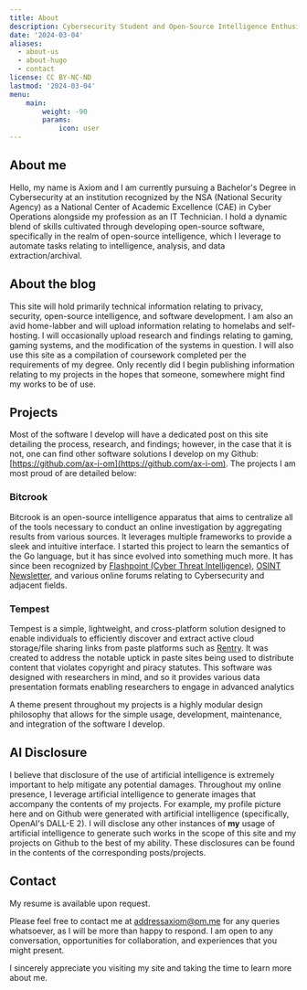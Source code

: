 ```yaml
---
title: About
description: Cybersecurity Student and Open-Source Intelligence Enthusiast
date: '2024-03-04'
aliases:
  - about-us
  - about-hugo
  - contact
license: CC BY-NC-ND
lastmod: '2024-03-04'
menu:
    main: 
        weight: -90
        params:
            icon: user
---
```


## About me

Hello, my name is Axiom and I am currently pursuing a Bachelor's Degree in Cybersecurity at an institution recognized by the NSA (National Security Agency) as a National Center of Academic Excellence (CAE) in Cyber Operations alongside my profession as an IT Technician. I hold a dynamic blend of skills cultivated through developing open-source software, specifically in the realm of open-source intelligence, which I leverage to automate tasks relating to intelligence, analysis, and data extraction/archival.

## About the blog

This site will hold primarily technical information relating to privacy, security, open-source intelligence, and software development. I am also an avid home-labber and will upload information relating to homelabs and self-hosting. I will occasionally upload research and findings relating to gaming, gaming systems, and the modification of the systems in question. I will also use this site as a compilation of coursework completed per the requirements of my degree. Only recently did I begin publishing information relating to my projects in the hopes that someone, somewhere might find my works to be of use. 

## Projects

Most of the software I develop will have a dedicated post on this site detailing the process, research, and findings; however, in the case that it is not, one can find other software solutions I develop on my Github: [https://github.com/ax-i-om](https://github.com/ax-i-om). The projects I am most proud of are detailed below:

### Bitcrook

Bitcrook is an open-source intelligence apparatus that aims to centralize all of the tools necessary to conduct an online investigation by aggregating results from various sources. It leverages multiple frameworks to provide a sleek and intuitive interface. I started this project to learn the semantics of the Go language, but it has since evolved into something much more. It has since been recognized by [Flashpoint (Cyber Threat Intelligence)](https://flashpoint.io/), [OSINT Newsletter](https://osintnewsletter.com/), and various online forums relating to Cybersecurity and adjacent fields. 

### Tempest

Tempest is a simple, lightweight, and cross-platform solution designed to enable individuals to efficiently discover and extract active cloud storage/file sharing links from paste platforms such as [Rentry](https://rentry.co). It was created to address the notable uptick in paste sites being used to distribute content that violates copyright and piracy statutes. This software was designed with researchers in mind, and so it provides various data presentation formats enabling researchers to engage in advanced analytics

A theme present throughout my projects is a highly modular design philosophy that allows for the simple usage, development, maintenance, and integration of the software I develop.

## AI Disclosure

I believe that disclosure of the use of artificial intelligence is extremely important to help mitigate any potential damages. Throughout my online presence, I leverage artificial intelligence to generate images that accompany the contents of my projects. For example, my profile picture here and on Github were generated with artificial intelligence (specifically, OpenAI's DALL-E 2). I will disclose any other instances of **my** usage of artificial intelligence to generate such works in the scope of this site and my projects on Github to the best of my ability. These disclosures can be found in the contents of the corresponding posts/projects. 

## Contact

My resume is available upon request.

Please feel free to contact me at [addressaxiom@pm.me](mailto:addressaxiom@pm.me) for any queries whatsoever, as I will be more than happy to respond. I am open to any conversation, opportunities for collaboration, and experiences that you might present.

I sincerely appreciate you visiting my site and taking the time to learn more about me.